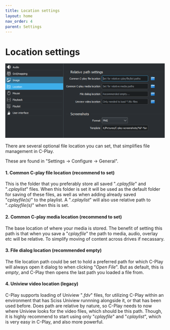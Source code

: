 ```yaml
---
title: Location settings
layout: home
nav_order: 4
parent: Settings
---
```


# Location settings

![Location settings](../../assets/ui/settings/location.png) 

There are several optional file location you can set, that simplifies file management in C-Play.

These are found in "Settings -> Configure -> General".

#### 1. Common C-play file location (recommend to set)

This is the folder that you preferably store all saved "*.cplayfile*" and "*.cplaylist*" files. When this folder is set it will be used as the default folder for saving of these files, as well as when adding already saved "*cplayfile(s)*" to the playlist. A "*.cplaylist*" will also use relative path to "*.cplayfile(s)*" when this is set.

#### 2. Common C-play media location (recommend to set)

The base location of where your media is stored. The benefit of setting this path is that when you save a "*cplayfile*" the path to media, audio, overlay etc will be relative. To simplify moving of content across drives if necassary.

#### 3. File dialog location (recommended empty)

The file location path could be set to hold a preferred path for which C-Play will always open it dialog to when clicking "*Open File*". But as default, this is *empty*, and C-Play then opens the last path you loaded a file from.

#### 4. Uniview video location (legacy)

C-Play supports loading of Uniview "*.fdv*" files, for utilizing C-Play within an environment that has Sciss Uniview runnning alongside it, or that has been used before. Does path are relative by nature, so C-Play needs to now where Uniview looks for the video files, which should be this path. Though, it is highly recommend to start using only "*cplayfile*" and "*cplaylist*", which is very easy in C-Play, and also more powerful. 
